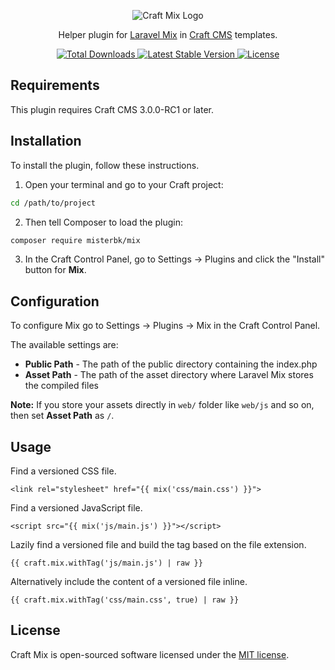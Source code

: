 <p align="center">
  <img src="https://cdn.rawgit.com/mister-bk/craft-plugin-mix/master/resources/img/craft-mix-logo.svg" alt="Craft Mix Logo">
</p>

<p align="center">
  Helper plugin for <a href="https://github.com/JeffreyWay/laravel-mix/">Laravel Mix</a> in <a href="https://github.com/craftcms/cms/">Craft CMS</a> templates.
</p>

<p align="center">
  <a href="https://packagist.org/packages/misterbk/mix">
    <img src="https://poser.pugx.org/misterbk/mix/d/total.svg" alt="Total Downloads">
  </a>
  <a href="https://packagist.org/packages/misterbk/mix">
    <img src="https://poser.pugx.org/misterbk/mix/v/stable.svg" alt="Latest Stable Version">
  </a>
  <a href="https://packagist.org/packages/misterbk/mix">
    <img src="https://poser.pugx.org/misterbk/mix/license.svg" alt="License">
  </a>
</p>

## Requirements

This plugin requires Craft CMS 3.0.0-RC1 or later.

## Installation

To install the plugin, follow these instructions.

1. Open your terminal and go to your Craft project:
```bash
cd /path/to/project
```

2. Then tell Composer to load the plugin:
```bash
composer require misterbk/mix
```

3. In the Craft Control Panel, go to Settings → Plugins and click the "Install" button for **Mix**.

## Configuration

To configure Mix go to Settings → Plugins → Mix in the Craft Control Panel.

The available settings are:

  * **Public Path** - The path of the public directory containing the index.php
  * **Asset Path** - The path of the asset directory where Laravel Mix stores the compiled files

**Note:** If you store your assets directly in `web/` folder like `web/js` and so on, then set **Asset Path** as `/`.

## Usage

Find a versioned CSS file.
```twig
<link rel="stylesheet" href="{{ mix('css/main.css') }}">
```

Find a versioned JavaScript file.
```twig
<script src="{{ mix('js/main.js') }}"></script>
```

Lazily find a versioned file and build the tag based on the file extension.
```twig
{{ craft.mix.withTag('js/main.js') | raw }}
```

Alternatively include the content of a versioned file inline.
```twig
{{ craft.mix.withTag('css/main.css', true) | raw }}
```

## License

Craft Mix is open-sourced software licensed under the [MIT license](http://opensource.org/licenses/MIT/).
